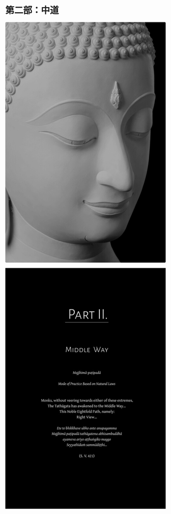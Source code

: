 ---
---

# 第二部：中道

[![image](./includes/images/illustrations/part-2-buddha-trade.jpg)](https://buddhadhamma.github.io/includes/images/illustrations/part-2-buddha-trade.pdf)

[![image](./includes/images/opening-pages/middle-way-p1315.jpg)](https://buddhadhamma.github.io/includes/images/opening-pages/middle-way-p1315.pdf)